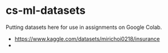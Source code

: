 # cs-ml-datasets

Putting datasets here for use in assignments on Google Colab. 
* https://www.kaggle.com/datasets/mirichoi0218/insurance
* 
